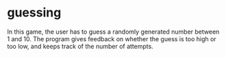# guessing
In this game, the user has to guess a randomly generated number between 1 and 10. The program gives feedback on whether the guess is too high or too low, and keeps track of the number of attempts.
